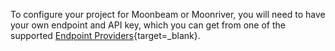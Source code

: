 To configure your project for Moonbeam or Moonriver, you will need to have your own endpoint and API key, which you can get from one of the supported [Endpoint Providers](https://docs.moonbeam.network/builders/get-started/endpoints){target=\_blank}.
